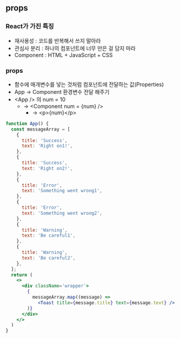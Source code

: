 ## props

### React가 가진 특징
- 재사용성 : 코드를 반복해서 쓰지 말아라
- 관심사 분리 : 하나의 컴포넌트에 너무 만은 걸 담지 마라
- Component : HTML + JavaScript + CSS

### props
- 함수에 매개변수를 넣는 것처럼 컴포넌트에 전달하는 값(Properties)
- App -> Component 환경변수 전달 해주기
 - \<App /> 의 num = 10
   - -> \<Component num = {num} />
     - -> \<p>{num}\</p>
```jsx
function App() {
  const messageArray = [
    {
      title: 'Success',
      text: 'Right on1!',
    },
    {
      title: 'Success',
      text: 'Right on2!',
    },
    {
      title: 'Error',
      text: 'Something went wrong1',
    },
    {
      title: 'Error',
      text: 'Something went wrong2',
    },
    {
      title: 'Warning',
      text: 'Be careful1',
    },
    {
      title: 'Warning',
      text: 'Be careful2',
    },
  ];
  return (
    <>
      <div className='wrapper'>
        {
          messageArray.map((message) => 
            <Toast title={message.title} text={message.text} />
        )}
      </div>
    </>
  )
}

```
